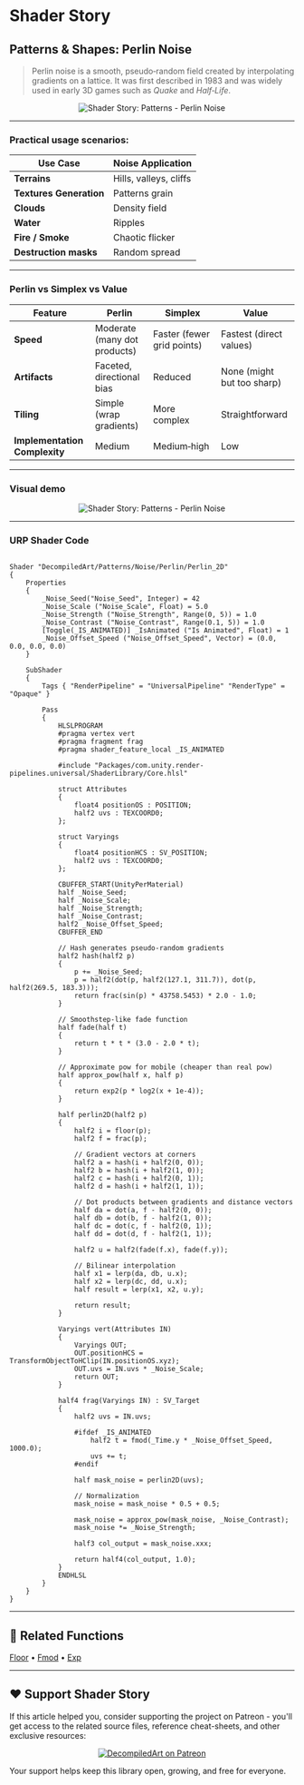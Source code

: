 # Shader Story

## Patterns & Shapes: Perlin Noise

> Perlin noise is a smooth, pseudo‑random field created by interpolating gradients on a lattice. 
It was first described in 1983 and was widely used in early 3D games such as *Quake* and *Half‑Life*.


<p align="center">
<img src="https://github.com/DeGGeD/ShaderStory/blob/main/Resources/Images/Chapters/Patterns/Noises/DA_Patterns_Noises_Perlin_Demo_01.png" alt="Shader Story: Patterns - Perlin Noise" title="Shader Story: Patterns - Perlin Noise">
</p>

---
### Practical usage scenarios:  

| Use Case | Noise Application |
|-----|------------------|
| **Terrains** | Hills, valleys, cliffs | 
| **Textures Generation** | Patterns grain |
| **Clouds** | Density field |
| **Water** | Ripples |
| **Fire / Smoke** | Chaotic flicker |
| **Destruction masks** | Random spread |

---

### Perlin vs Simplex vs Value  

| Feature | Perlin | Simplex | Value |
|---------|--------|---------|-------|
| **Speed** | Moderate (many dot products) | Faster (fewer grid points) | Fastest (direct values) |
| **Artifacts** | Faceted, directional bias | Reduced | None (might but too sharp) |
| **Tiling** | Simple (wrap gradients) | More complex | Straightforward |
| **Implementation Complexity** | Medium | Medium‑high | Low |

---

### Visual demo

<p align="center">
<img src="https://github.com/DeGGeD/ShaderStory/blob/main/Resources/Images/Chapters/Patterns/Noises/DA_Patterns_Noises_Perlin_Demo_01.gif" alt="Shader Story: Patterns - Perlin Noise" title="Shader Story: Patterns - Perlin Noise">
</p>

---
### URP Shader Code

```hlsl

Shader "DecompiledArt/Patterns/Noise/Perlin/Perlin_2D"
{
    Properties
    {
        _Noise_Seed("Noise_Seed", Integer) = 42
        _Noise_Scale ("Noise_Scale", Float) = 5.0
        _Noise_Strength ("Noise_Strength", Range(0, 5)) = 1.0
        _Noise_Contrast ("Noise_Contrast", Range(0.1, 5)) = 1.0
        [Toggle(_IS_ANIMATED)] _IsAnimated ("Is Animated", Float) = 1
        _Noise_Offset_Speed ("Noise_Offset_Speed", Vector) = (0.0, 0.0, 0.0, 0.0)
    }

    SubShader
    {
        Tags { "RenderPipeline" = "UniversalPipeline" "RenderType" = "Opaque" }

        Pass
        {
            HLSLPROGRAM
            #pragma vertex vert
            #pragma fragment frag
            #pragma shader_feature_local _IS_ANIMATED

            #include "Packages/com.unity.render-pipelines.universal/ShaderLibrary/Core.hlsl"

            struct Attributes
            {
                float4 positionOS : POSITION;
                half2 uvs : TEXCOORD0;
            };

            struct Varyings
            {
                float4 positionHCS : SV_POSITION;
                half2 uvs : TEXCOORD0;
            };

            CBUFFER_START(UnityPerMaterial)
            half _Noise_Seed;
            half _Noise_Scale;
            half _Noise_Strength;
            half _Noise_Contrast;
            half2 _Noise_Offset_Speed;
            CBUFFER_END

            // Hash generates pseudo-random gradients
            half2 hash(half2 p)
            {
                p += _Noise_Seed;
                p = half2(dot(p, half2(127.1, 311.7)), dot(p, half2(269.5, 183.3)));
                return frac(sin(p) * 43758.5453) * 2.0 - 1.0;
            }

            // Smoothstep-like fade function
            half fade(half t)
            {
                return t * t * (3.0 - 2.0 * t);
            }

            // Approximate pow for mobile (cheaper than real pow)
            half approx_pow(half x, half p)
            {
                return exp2(p * log2(x + 1e-4));
            }

            half perlin2D(half2 p)
            {
                half2 i = floor(p);
                half2 f = frac(p);

                // Gradient vectors at corners
                half2 a = hash(i + half2(0, 0));
                half2 b = hash(i + half2(1, 0));
                half2 c = hash(i + half2(0, 1));
                half2 d = hash(i + half2(1, 1));

                // Dot products between gradients and distance vectors
                half da = dot(a, f - half2(0, 0));
                half db = dot(b, f - half2(1, 0));
                half dc = dot(c, f - half2(0, 1));
                half dd = dot(d, f - half2(1, 1));

                half2 u = half2(fade(f.x), fade(f.y));

                // Bilinear interpolation
                half x1 = lerp(da, db, u.x);
                half x2 = lerp(dc, dd, u.x);
                half result = lerp(x1, x2, u.y);

                return result;
            }

            Varyings vert(Attributes IN)
            {
                Varyings OUT;
                OUT.positionHCS = TransformObjectToHClip(IN.positionOS.xyz);
                OUT.uvs = IN.uvs * _Noise_Scale;
                return OUT;
            }

            half4 frag(Varyings IN) : SV_Target
            {
                half2 uvs = IN.uvs;

                #ifdef _IS_ANIMATED
                    half2 t = fmod(_Time.y * _Noise_Offset_Speed, 1000.0);
                    uvs += t;
                #endif

                half mask_noise = perlin2D(uvs);
                
                // Normalization
                mask_noise = mask_noise * 0.5 + 0.5;

                mask_noise = approx_pow(mask_noise, _Noise_Contrast);
                mask_noise *= _Noise_Strength;

                half3 col_output = mask_noise.xxx;

                return half4(col_output, 1.0);
            }
            ENDHLSL
        }
    }
}
```

---

## 🔗 Related Functions

[Floor](https://github.com/DeGGeD/ShaderStory/blob/main/Chapters/CommonFunctions/Floor.md) • [Fmod](https://github.com/DeGGeD/ShaderStory/blob/main/Chapters/CommonFunctions/Fmod.md) • [Exp](https://github.com/DeGGeD/ShaderStory/blob/main/Chapters/CommonFunctions/Exp.md)

---

## ❤️ Support Shader Story

If this article helped you, consider supporting the project on Patreon - you'll get access to the related source files, reference cheat-sheets, and other exclusive resources:

<p align="center">
  <a href="https://www.patreon.com/decompiled_art" target="_blank">
    <img src="https://github.com/DeGGeD/ShaderStory/blob/main/Resources/Images/Github/ShaderStory_Github_Patreon.jpg" alt="DecompiledArt on Patreon">
  </a>
</p>

Your support helps keep this library open, growing, and free for everyone.

